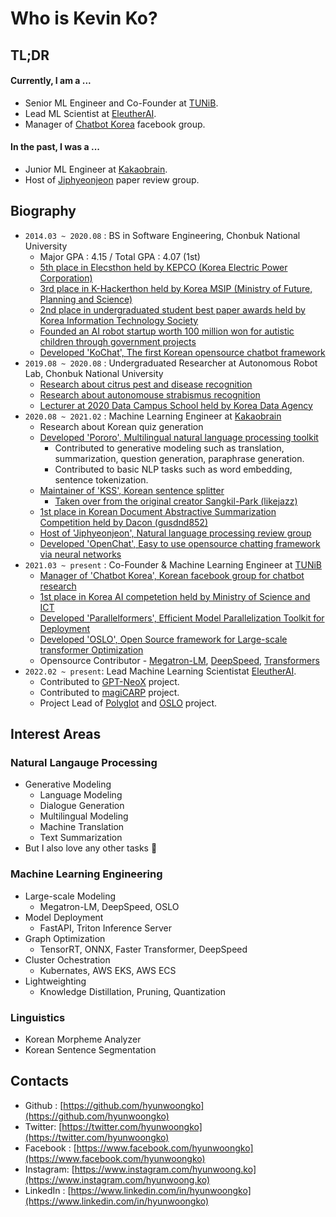 # Who is Kevin Ko?

## TL;DR
#### Currently, I am a ...
- Senior ML Engineer and Co-Founder at [TUNiB](https://github.com/tunib-ai).
- Lead ML Scientist at [EleutherAI](https://github.com/eleutherai).
- Manager of [Chatbot Korea](https://www.facebook.com/groups/ChatbotDevKR) facebook group.

#### In the past, I was a ...
- Junior ML Engineer at [Kakaobrain](https://github.com/kakaobrain).
- Host of [Jiphyeonjeon](https://github.com/jiphyeonjeon) paper review group.

## Biography
- `2014.03 ~ 2020.08` : BS in Software Engineering, Chonbuk National University
  - Major GPA : 4.15 / Total GPA : 4.07 (1st)
  - [5th place in Elecsthon held by KEPCO (Korea Electric Power Corporation)](https://blog.kepco.co.kr/1310)
  - [3rd place in K-Hackerthon held by Korea MSIP (Ministry of Future, Planning and Science)](https://newsis.com/view/?id=NISX20181108_0000467462&cID=10808&pID=10800)
  - [2nd place in undergraduated student best paper awards held by Korea Information Technology Society](http://www.todayan.com/news/articleView.html?idxno=230207)
  - [Founded an AI robot startup worth 100 million won for autistic children through government projects](https://github.com/hyunwoongko/social-robot-bao)
  - [Developed 'KoChat', The first Korean opensource chatbot framework](https://github.com/hyunwoongko/kochat)
- `2019.08 ~ 2020.08` : Undergraduated Researcher at Autonomous Robot Lab, Chonbuk National University
  - [Research about citrus pest and disease recognition](https://github.com/hyunwoongko/citrus-pest-disease-recognition)
  - [Research about autonomouse strabismus recognition](https://github.com/hyunwoongko/strabismus-recognition)
  - [Lecturer at 2020 Data Campus School held by Korea Data Agency](https://github.com/hyunwoongko/bigdata-lecture)
- `2020.08 ~ 2021.02` : Machine Learning Engineer at [Kakaobrain](https://github.com/kakaobrain)
  - Research about Korean quiz generation
  - [Developed 'Pororo', Multilingual natural language processing toolkit](https://github.com/kakaobrain/pororo)
    - Contributed to generative modeling such as translation, summarization, question generation, paraphrase generation.
    - Contributed to basic NLP tasks such as word embedding, sentence tokenization.
  - [Maintainer of 'KSS', Korean sentence splitter](https://github.com/hyunwoongko/kss)
    - [Taken over from the original creator Sangkil-Park (likejazz)](https://github.com/likejazz/korean-sentence-splitter)
  - [1st place in Korean Document Abstractive Summarization Competition held by Dacon (gusdnd852)](https://dacon.io/competitions/official/235673/leaderboard/)
  - [Host of 'Jiphyeonjeon', Natural language processing review group](https://github.com/jiphyeonjeon)
  - [Developed 'OpenChat', Easy to use opensource chatting framework via neural networks](https://github.com/hyunwoongko/openchat)
- `2021.03 ~ present` : Co-Founder & Machine Learning Engineer at [TUNiB](https://github.com/tunib-ai)
  - [Manager of 'Chatbot Korea', Korean facebook group for chatbot research](https://facebook.com/groups/ChatbotDevKR)
  - [1st place in Korea AI competetion held by Ministry of Science and ICT](https://m.etnews.com/20210715000270)
  - [Developed 'Parallelformers', Efficient Model Parallelization Toolkit for Deployment](https://github.com/tunib-ai/parallelformers)
  - [Developed 'OSLO', Open Source framework for Large-scale transformer Optimization](https://github.com/tunib-ai/oslo)
  - Opensource Contributor - [Megatron-LM](https://github.com/nvidia/Megatron-LM/commits?author=hyunwoongko), [DeepSpeed](https://github.com/microsoft/DeepSpeed/commits?author=hyunwoongko), [Transformers](https://github.com/huggingface/transformers/commits?author=hyunwoongko)
- `2022.02 ~ present`: Lead Machine Learning Scientistat [EleutherAI](https://github.com/EleutherAI).  
  - Contributed to [GPT-NeoX](https://github.com/EleutherAI/gpt-neox) project.
  - Contributed to [magiCARP](https://github.com/EleutherAI/magicarp) project.
  - Project Lead of [Polyglot](https://github.com/EleutherAI/polyglot) and [OSLO](https://github.com/EleutherAI/oslo) project.

## Interest Areas
### Natural Langauge Processing
- Generative Modeling
  - Language Modeling
  - Dialogue Generation
  - Multilingual Modeling
  - Machine Translation
  - Text Summarization
- But I also love any other tasks 🥰

### Machine Learning Engineering
- Large-scale Modeling
  - Megatron-LM, DeepSpeed, OSLO
- Model Deployment
  - FastAPI, Triton Inference Server
- Graph Optimization
  - TensorRT, ONNX, Faster Transformer, DeepSpeed
- Cluster Ochestration
  - Kubernates, AWS EKS, AWS ECS
- Lightweighting
  - Knowledge Distillation, Pruning, Quantization

### Linguistics
- Korean Morpheme Analyzer
- Korean Sentence Segmentation  

## Contacts
- Github : [https://github.com/hyunwoongko](https://github.com/hyunwoongko)
- Twitter: [https://twitter.com/hyunwoongko](https://twitter.com/hyunwoongko)
- Facebook : [https://www.facebook.com/hyunwoongko](https://www.facebook.com/hyunwoongko)
- Instagram: [https://www.instagram.com/hyunwoong.ko](https://www.instagram.com/hyunwoong.ko)
- LinkedIn : [https://www.linkedin.com/in/hyunwoongko](https://www.linkedin.com/in/hyunwoongko)
